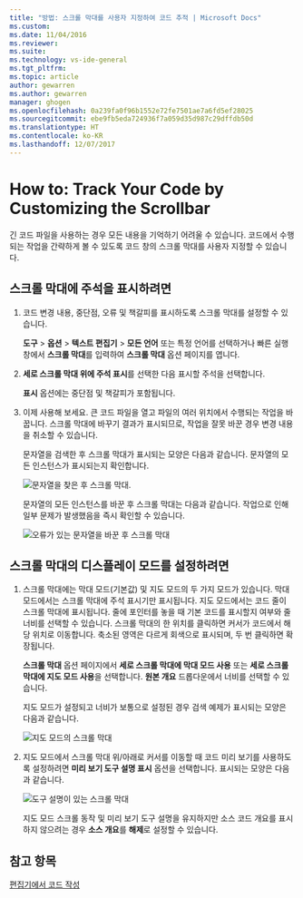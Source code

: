 ```yaml
---
title: "방법: 스크롤 막대를 사용자 지정하여 코드 추적 | Microsoft Docs"
ms.custom: 
ms.date: 11/04/2016
ms.reviewer: 
ms.suite: 
ms.technology: vs-ide-general
ms.tgt_pltfrm: 
ms.topic: article
author: gewarren
ms.author: gewarren
manager: ghogen
ms.openlocfilehash: 0a239fa0f96b1552e72fe7501ae7a6fd5ef28025
ms.sourcegitcommit: ebe9fb5eda724936f7a059d35d987c29dffdb50d
ms.translationtype: HT
ms.contentlocale: ko-KR
ms.lasthandoff: 12/07/2017
---
```

# <a name="how-to-track-your-code-by-customizing-the-scrollbar"></a>How to: Track Your Code by Customizing the Scrollbar

긴 코드 파일을 사용하는 경우 모든 내용을 기억하기 어려울 수 있습니다. 코드에서 수행되는 작업을 간략하게 볼 수 있도록 코드 창의 스크롤 막대를 사용자 지정할 수 있습니다.

## <a name="to-show-annotations-on-the-scroll-bar"></a>스크롤 막대에 주석을 표시하려면

1. 코드 변경 내용, 중단점, 오류 및 책갈피를 표시하도록 스크롤 막대를 설정할 수 있습니다.

    **도구** > **옵션** > **텍스트 편집기**  >  **모든 언어** 또는 특정 언어를 선택하거나 빠른 실행 창에서 **스크롤 막대**를 입력하여 **스크롤 막대** 옵션 페이지를 엽니다.

2. **세로 스크롤 막대 위에 주석 표시**를 선택한 다음 표시할 주석을 선택합니다.

    **표시** 옵션에는 중단점 및 책갈피가 포함됩니다.

3. 이제 사용해 보세요. 큰 코드 파일을 열고 파일의 여러 위치에서 수행되는 작업을 바꿉니다. 스크롤 막대에 바꾸기 결과가 표시되므로, 작업을 잘못 바꾼 경우 변경 내용을 취소할 수 있습니다.

    문자열을 검색한 후 스크롤 막대가 표시되는 모양은 다음과 같습니다. 문자열의 모든 인스턴스가 표시되는지 확인합니다.

    ![문자열을 찾은 후 스크롤 막대.](../ide/media/enhancedscrollbarsearch.png "EnhancedScrollbarSearch")

    문자열의 모든 인스턴스를 바꾼 후 스크롤 막대는 다음과 같습니다. 작업으로 인해 일부 문제가 발생했음을 즉시 확인할 수 있습니다.

    ![오류가 있는 문자열을 바꾼 후 스크롤 막대](../ide/media/enhancedscrollbarreplace.png "EnhancedScrollbarReplace")

## <a name="to-set-the-display-mode-for-the-scroll-bar"></a>스크롤 막대의 디스플레이 모드를 설정하려면

1. 스크롤 막대에는 막대 모드(기본값) 및 지도 모드의 두 가지 모드가 있습니다. 막대 모드에서는 스크롤 막대에 주석 표시기만 표시됩니다. 지도 모드에서는 코드 줄이 스크롤 막대에 표시됩니다. 줄에 포인터를 놓을 때 기본 코드를 표시할지 여부와 줄 너비를 선택할 수 있습니다. 스크롤 막대의 한 위치를 클릭하면 커서가 코드에서 해당 위치로 이동합니다. 축소된 영역은 다르게 회색으로 표시되며, 두 번 클릭하면 확장됩니다.

    **스크롤 막대** 옵션 페이지에서 **세로 스크롤 막대에 막대 모드 사용** 또는 **세로 스크롤 막대에 지도 모드 사용**을 선택합니다. **원본 개요** 드롭다운에서 너비를 선택할 수 있습니다.

    지도 모드가 설정되고 너비가 보통으로 설정된 경우 검색 예제가 표시되는 모양은 다음과 같습니다.

    ![지도 모드의 스크롤 막대](../ide/media/enhancedscrollbar.png "EnhancedScrollbar")

2. 지도 모드에서 스크롤 막대 위/아래로 커서를 이동할 때 코드 미리 보기를 사용하도록 설정하려면 **미리 보기 도구 설명 표시** 옵션을 선택합니다. 표시되는 모양은 다음과 같습니다.

    ![도구 설명이 있는 스크롤 막대](../ide/media/enhancedscrollbarsearchtooltip.png "EnhancedScrollbarSearchTooltip")

    지도 모드 스크롤 동작 및 미리 보기 도구 설명을 유지하지만 소스 코드 개요를 표시하지 않으려는 경우 **소스 개요**를 **해제**로 설정할 수 있습니다.

## <a name="see-also"></a>참고 항목

[편집기에서 코드 작성](../ide/writing-code-in-the-code-and-text-editor.md)